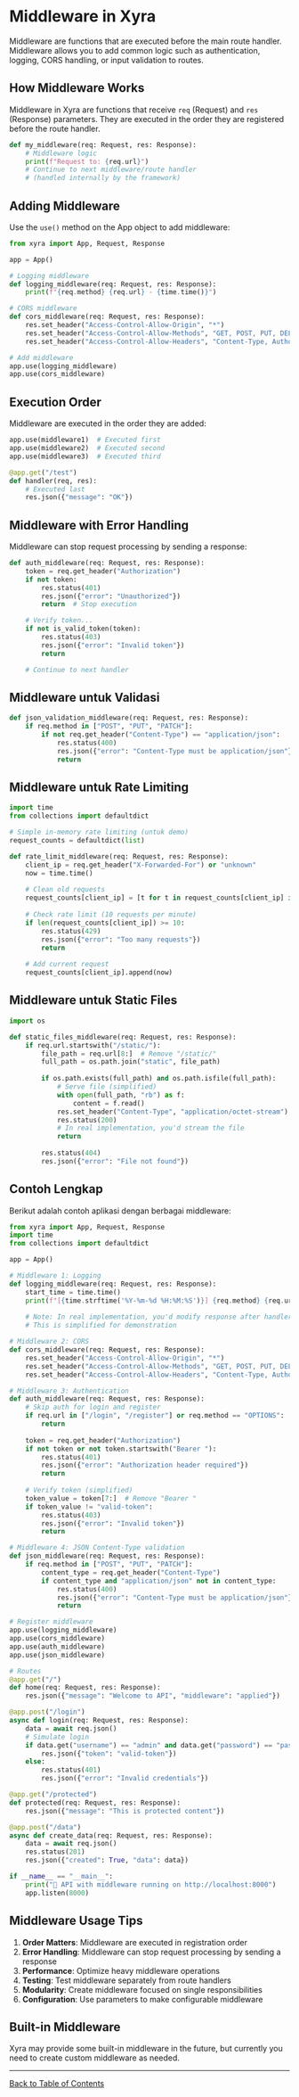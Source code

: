 # Middleware in Xyra

Middleware are functions that are executed before the main route handler. Middleware allows you to add common logic such as authentication, logging, CORS handling, or input validation to routes.

## How Middleware Works

Middleware in Xyra are functions that receive `req` (Request) and `res` (Response) parameters. They are executed in the order they are registered before the route handler.

```python
def my_middleware(req: Request, res: Response):
    # Middleware logic
    print(f"Request to: {req.url}")
    # Continue to next middleware/route handler
    # (handled internally by the framework)
```

## Adding Middleware

Use the `use()` method on the App object to add middleware:

```python
from xyra import App, Request, Response

app = App()

# Logging middleware
def logging_middleware(req: Request, res: Response):
    print(f"{req.method} {req.url} - {time.time()}")

# CORS middleware
def cors_middleware(req: Request, res: Response):
    res.set_header("Access-Control-Allow-Origin", "*")
    res.set_header("Access-Control-Allow-Methods", "GET, POST, PUT, DELETE")
    res.set_header("Access-Control-Allow-Headers", "Content-Type, Authorization")

# Add middleware
app.use(logging_middleware)
app.use(cors_middleware)
```

## Execution Order

Middleware are executed in the order they are added:

```python
app.use(middleware1)  # Executed first
app.use(middleware2)  # Executed second
app.use(middleware3)  # Executed third

@app.get("/test")
def handler(req, res):
    # Executed last
    res.json({"message": "OK"})
```

## Middleware with Error Handling

Middleware can stop request processing by sending a response:

```python
def auth_middleware(req: Request, res: Response):
    token = req.get_header("Authorization")
    if not token:
        res.status(401)
        res.json({"error": "Unauthorized"})
        return  # Stop execution

    # Verify token...
    if not is_valid_token(token):
        res.status(403)
        res.json({"error": "Invalid token"})
        return

    # Continue to next handler
```

## Middleware untuk Validasi

```python
def json_validation_middleware(req: Request, res: Response):
    if req.method in ["POST", "PUT", "PATCH"]:
        if not req.get_header("Content-Type") == "application/json":
            res.status(400)
            res.json({"error": "Content-Type must be application/json"})
            return
```

## Middleware untuk Rate Limiting

```python
import time
from collections import defaultdict

# Simple in-memory rate limiting (untuk demo)
request_counts = defaultdict(list)

def rate_limit_middleware(req: Request, res: Response):
    client_ip = req.get_header("X-Forwarded-For") or "unknown"
    now = time.time()
    
    # Clean old requests
    request_counts[client_ip] = [t for t in request_counts[client_ip] if now - t < 60]
    
    # Check rate limit (10 requests per minute)
    if len(request_counts[client_ip]) >= 10:
        res.status(429)
        res.json({"error": "Too many requests"})
        return
    
    # Add current request
    request_counts[client_ip].append(now)
```

## Middleware untuk Static Files

```python
import os

def static_files_middleware(req: Request, res: Response):
    if req.url.startswith("/static/"):
        file_path = req.url[8:]  # Remove "/static/"
        full_path = os.path.join("static", file_path)
        
        if os.path.exists(full_path) and os.path.isfile(full_path):
            # Serve file (simplified)
            with open(full_path, "rb") as f:
                content = f.read()
            res.set_header("Content-Type", "application/octet-stream")
            res.status(200)
            # In real implementation, you'd stream the file
            return
        
        res.status(404)
        res.json({"error": "File not found"})
```

## Contoh Lengkap

Berikut adalah contoh aplikasi dengan berbagai middleware:

```python
from xyra import App, Request, Response
import time
from collections import defaultdict

app = App()

# Middleware 1: Logging
def logging_middleware(req: Request, res: Response):
    start_time = time.time()
    print(f"[{time.strftime('%Y-%m-%d %H:%M:%S')}] {req.method} {req.url}")
    
    # Note: In real implementation, you'd modify response after handler
    # This is simplified for demonstration

# Middleware 2: CORS
def cors_middleware(req: Request, res: Response):
    res.set_header("Access-Control-Allow-Origin", "*")
    res.set_header("Access-Control-Allow-Methods", "GET, POST, PUT, DELETE, OPTIONS")
    res.set_header("Access-Control-Allow-Headers", "Content-Type, Authorization")

# Middleware 3: Authentication
def auth_middleware(req: Request, res: Response):
    # Skip auth for login and register
    if req.url in ["/login", "/register"] or req.method == "OPTIONS":
        return
    
    token = req.get_header("Authorization")
    if not token or not token.startswith("Bearer "):
        res.status(401)
        res.json({"error": "Authorization header required"})
        return
    
    # Verify token (simplified)
    token_value = token[7:]  # Remove "Bearer "
    if token_value != "valid-token":
        res.status(403)
        res.json({"error": "Invalid token"})
        return

# Middleware 4: JSON Content-Type validation
def json_middleware(req: Request, res: Response):
    if req.method in ["POST", "PUT", "PATCH"]:
        content_type = req.get_header("Content-Type")
        if content_type and "application/json" not in content_type:
            res.status(400)
            res.json({"error": "Content-Type must be application/json"})
            return

# Register middleware
app.use(logging_middleware)
app.use(cors_middleware)
app.use(auth_middleware)
app.use(json_middleware)

# Routes
@app.get("/")
def home(req: Request, res: Response):
    res.json({"message": "Welcome to API", "middleware": "applied"})

@app.post("/login")
async def login(req: Request, res: Response):
    data = await req.json()
    # Simulate login
    if data.get("username") == "admin" and data.get("password") == "password":
        res.json({"token": "valid-token"})
    else:
        res.status(401)
        res.json({"error": "Invalid credentials"})

@app.get("/protected")
def protected(req: Request, res: Response):
    res.json({"message": "This is protected content"})

@app.post("/data")
async def create_data(req: Request, res: Response):
    data = await req.json()
    res.status(201)
    res.json({"created": True, "data": data})

if __name__ == "__main__":
    print("🚀 API with middleware running on http://localhost:8000")
    app.listen(8000)
```

## Middleware Usage Tips

1. **Order Matters**: Middleware are executed in registration order
2. **Error Handling**: Middleware can stop request processing by sending a response
3. **Performance**: Optimize heavy middleware operations
4. **Testing**: Test middleware separately from route handlers
5. **Modularity**: Create middleware focused on single responsibilities
6. **Configuration**: Use parameters to make configurable middleware

## Built-in Middleware

Xyra may provide some built-in middleware in the future, but currently you need to create custom middleware as needed.

---

[Back to Table of Contents](../README.md)